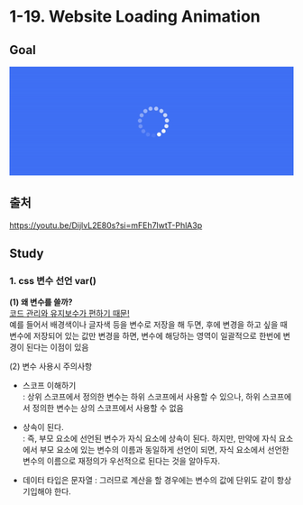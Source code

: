 # 1-19. Website Loading Animation

## Goal

<img src="loading ani.gif">

## 출처

https://youtu.be/DijlvL2E80s?si=mFEh7lwtT-PhlA3p

## Study

### 1. css 변수 선언 var()

**(1) 왜 변수를 쓸까?**  
<u>코드 관리와 유지보수가 편하기 때문! </u>  
예를 들어서 배경색이나 글자색 등을 변수로 저장을 해 두면, 후에 변경을 하고 싶을 때 변수에 저장되어 있는 값만 변경을 하면, 변수에 해당하는 영역이 일괄적으로 한번에 변경이 된다는 이점이 있음

(2) 변수 사용시 주의사항

- 스코프 이해하기  
  : 상위 스코프에서 정의한 변수는 하위 스코프에서 사용할 수 있으나, 하위 스코프에서 정의한 변수는 상의 스코프에서 사용할 수 없음

- 상속이 된다.  
  : 즉, 부모 요소에 선언된 변수가 자식 요소에 상속이 된다. 하지만, 만약에 자식 요소에서
  부모 요소에 있는 변수의 이름과 동일하게 선언이 되면, 자식 요소에서 선언한 변수의 이름으로 재정의가 우선적으로 된다는 것을 알아두자.

- 데이터 타입은 문자열
  : 그러므로 계산을 할 경우에는 변수의 값에 단위도 같이 항상 기입해야 한다.
